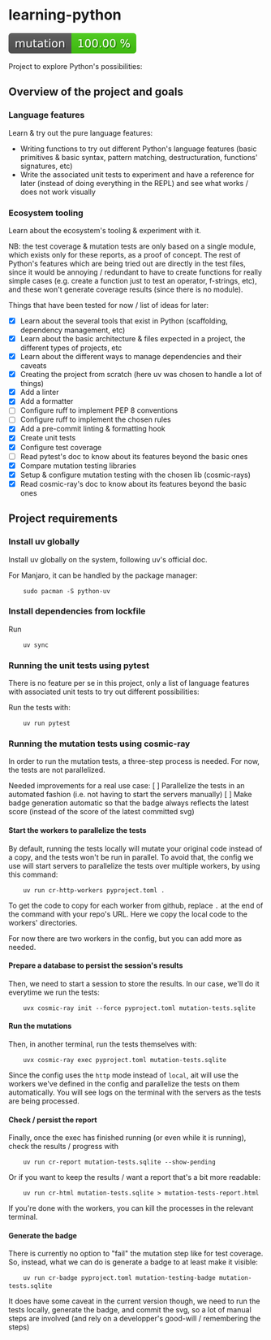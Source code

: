 # learning-python

![badge-for-mutation-testing-score](./mutation-testing-badge.svg)

Project to explore Python's possibilities:

## Overview of the project and goals

### Language features

Learn & try out the pure language features:

- Writing functions to try out different Python's language features (basic primitives & basic syntax, pattern matching, destructuration, functions' signatures, etc)
- Write the associated unit tests to experiment and have a reference for later (instead of doing everything in the REPL) and see what works / does not work visually

### Ecosystem tooling

Learn about the ecosystem's tooling & experiment with it.

NB: the test coverage & mutation tests are only based on a single module, which exists only for these reports, as a proof of concept.
The rest of Python's features which are being tried out are directly in the test files, since it would be annoying / redundant to have to create functions for really simple cases (e.g. create a function just to test an operator, f-strings, etc), and these won't generate coverage results (since there is no module).

Things that have been tested for now / list of ideas for later:

- [X] Learn about the several tools that exist in Python (scaffolding, dependency management, etc)
- [X] Learn about the basic architecture & files expected in a project, the different types of projects, etc
- [X] Learn about the different ways to manage dependencies and their caveats
- [X] Creating the project from scratch (here uv was chosen to handle a lot of things)
- [X] Add a linter
- [X] Add a formatter
- [ ] Configure ruff to implement PEP 8 conventions
- [ ] Configure ruff to implement the chosen rules
- [X] Add a pre-commit linting & formatting hook
- [X] Create unit tests
- [X] Configure test coverage
- [ ] Read pytest's doc to know about its features beyond the basic ones
- [X] Compare mutation testing libraries
- [X] Setup & configure mutation testing with the chosen lib (cosmic-rays)
- [X] Read cosmic-ray's doc to know about its features beyond the basic ones

## Project requirements

### Install uv globally

Install uv globally on the system, following uv's official doc.

For Manjaro, it can be handled by the package manager:

```
    sudo pacman -S python-uv
```

### Install dependencies from lockfile

Run

```
    uv sync
```

### Running the unit tests using pytest

There is no feature per se in this project, only a list of language features with associated unit tests to try out different possibilities:

Run the tests with:

```
    uv run pytest
```

### Running the mutation tests using cosmic-ray

In order to run the mutation tests, a three-step process is needed.
For now, the tests are not parallelized.

Needed improvements for a real use case:
[ ] Parallelize the tests in an automated fashion (i.e. not having to start the servers manually)
[ ] Make badge generation automatic so that the badge always reflects the latest score (instead of the score of the latest committed svg)

#### Start the workers to parallelize the tests

By default, running the tests locally will mutate your original code instead of a copy, and the tests won't be run in parallel.
To avoid that, the config we use will start servers to parallelize the tests over multiple workers, by using this command:

```
    uv run cr-http-workers pyproject.toml .
```

To get the code to copy for each worker from github, replace `.` at the end of the command with your repo's URL.
Here we copy the local code to the workers' directories.

For now there are two workers in the config, but you can add more as needed.

#### Prepare a database to persist the session's results

Then, we need to start a session to store the results. In our case, we'll do it everytime we run the tests:

```
    uvx cosmic-ray init --force pyproject.toml mutation-tests.sqlite
```

#### Run the mutations

Then, in another terminal, run the tests themselves with:

```
    uvx cosmic-ray exec pyproject.toml mutation-tests.sqlite
```

Since the config uses the `http` mode instead of `local`, ait will use the workers we've defined in the config and parallelize the tests on them automatically.
You will see logs on the terminal with the servers as the tests are being processed.

#### Check / persist the report

Finally, once the exec has finished running (or even while it is running), check the results / progress with

```
    uv run cr-report mutation-tests.sqlite --show-pending
```

Or if you want to keep the results / want a report that's a bit more readable:

```
    uv run cr-html mutation-tests.sqlite > mutation-tests-report.html
```

If you're done with the workers, you can kill the processes in the relevant terminal.

#### Generate the badge

There is currently no option to "fail" the mutation step like for test coverage.
So, instead, what we can do is generate a badge to at least make it visible:

```
    uv run cr-badge pyproject.toml mutation-testing-badge mutation-tests.sqlite
```

It does have some caveat in the current version though, we need to run the tests locally, generate the badge, and commit the svg, so a lot of manual steps are involved (and rely on a developper's good-will / remembering the steps)